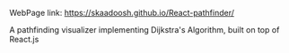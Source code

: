 WebPage link: https://skaadoosh.github.io/React-pathfinder/

A pathfinding visualizer implementing Dijkstra's Algorithm, built on top of React.js
